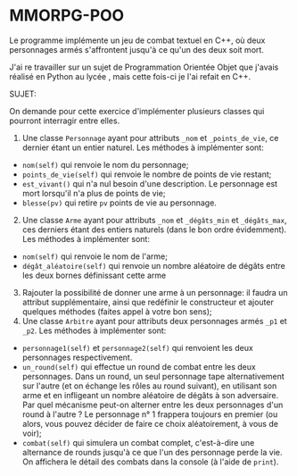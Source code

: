 # MMORPG-POO
Le programme implémente un jeu de combat textuel en C++, où deux personnages armés s'affrontent jusqu'à ce qu'un des deux soit mort.

J'ai re travailler sur un sujet de Programmation Orientée Objet que j'avais réalisé en Python au lycée , mais cette fois-ci je l'ai refait en C++.

SUJET:

On demande pour cette exercice d'implémenter plusieurs classes qui pourront interragir entre elles.

1. Une classe `Personnage` ayant pour attributs `_nom` et `_points_de_vie`, ce dernier étant un entier naturel. Les méthodes à implémenter sont:
  * `nom(self)` qui renvoie le nom du personnage;
  * `points_de_vie(self)` qui renvoie le nombre de points de vie restant;
  * `est_vivant()` qui n'a nul besoin d'une description. Le personnage est mort lorsqu'il n'a plus de points de vie;
  * `blesse(pv)` qui retire `pv` points de vie au personnage.
2. Une classe `Arme` ayant pour attributs `_nom` et `_dégâts_min` et `_dégâts_max`, ces derniers étant des entiers naturels (dans le bon ordre évidemment). Les méthodes à implémenter sont:
  * `nom(self)` qui renvoie le nom de l'arme;
  * `dégât_aléatoire(self)` qui renvoie un nombre aléatoire de dégâts entre les deux bornes définissant cette arme
3. Rajouter la possibilité de donner une arme à un personnage: il faudra un attribut supplémentaire, ainsi que redéfinir le constructeur et ajouter quelques méthodes (faites appel à votre bon sens);
4. Une classe `Arbitre` ayant pour attributs deux personnages armés `_p1` et `_p2`. Les méthodes à implémenter sont:
  * `personnage1(self)` et `personnage2(self)` qui renvoient les deux personnages respectivement.
  * `un_round(self)` qui effectue un round de combat entre les deux personnages. Dans un round, un seul personnage tape alternativement sur l'autre (et on échange les rôles au round suivant), en utilisant son arme et en infligeant un nombre aléatoire de dégâts à son adversaire. Par quel mécanisme peut-on alterner entre les deux personnages d'un round à l'autre ? Le personnage n° 1 frappera toujours en premier (ou alors, vous pouvez décider de faire ce choix aléatoirement, à vous de voir);
  * `combat(self)` qui simulera un combat complet, c'est-à-dire une alternance de rounds jusqu'à ce que l'un des personnage perde la vie. On affichera le détail des combats dans la console (à l'aide de `print`).
